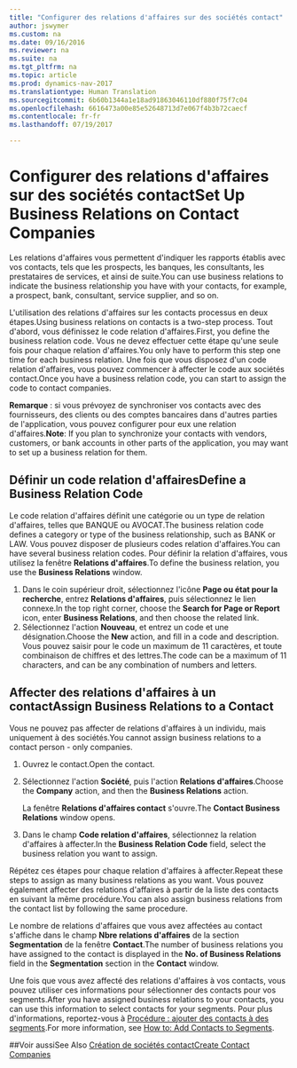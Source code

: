 ```yaml
---
title: "Configurer des relations d'affaires sur des sociétés contact"
author: jswymer
ms.custom: na
ms.date: 09/16/2016
ms.reviewer: na
ms.suite: na
ms.tgt_pltfrm: na
ms.topic: article
ms.prod: dynamics-nav-2017
ms.translationtype: Human Translation
ms.sourcegitcommit: 6b60b1344a1e18ad91863046110df880f75f7c04
ms.openlocfilehash: 6616473a00e85e52648713d7e067f4b3b72caecf
ms.contentlocale: fr-fr
ms.lasthandoff: 07/19/2017

---
```

# <a name="set-up-business-relations-on-contact-companies"></a><span data-ttu-id="0f6dc-102">Configurer des relations d'affaires sur des sociétés contact</span><span class="sxs-lookup"><span data-stu-id="0f6dc-102">Set Up Business Relations on Contact Companies</span></span>
<span data-ttu-id="0f6dc-103">Les relations d'affaires vous permettent d'indiquer les rapports établis avec vos contacts, tels que les prospects, les banques, les consultants, les prestataires de services, et ainsi de suite.</span><span class="sxs-lookup"><span data-stu-id="0f6dc-103">You can use business relations to indicate the business relationship you have with your contacts, for example, a prospect, bank, consultant, service supplier, and so on.</span></span>

<span data-ttu-id="0f6dc-104">L'utilisation des relations d'affaires sur les contacts processus en deux étapes.</span><span class="sxs-lookup"><span data-stu-id="0f6dc-104">Using business relations on contacts is a two-step process.</span></span> <span data-ttu-id="0f6dc-105">Tout d'abord, vous définissez le code relation d'affaires.</span><span class="sxs-lookup"><span data-stu-id="0f6dc-105">First, you define the business relation code.</span></span> <span data-ttu-id="0f6dc-106">Vous ne devez effectuer cette étape qu'une seule fois pour chaque relation d'affaires.</span><span class="sxs-lookup"><span data-stu-id="0f6dc-106">You only have to perform this step one time for each business relation.</span></span> <span data-ttu-id="0f6dc-107">Une fois que vous disposez d'un code relation d'affaires, vous pouvez commencer à affecter le code aux sociétés contact.</span><span class="sxs-lookup"><span data-stu-id="0f6dc-107">Once you have a business relation code, you can start to assign the code to contact companies.</span></span>

<span data-ttu-id="0f6dc-108">**Remarque** : si vous prévoyez de synchroniser vos contacts avec des fournisseurs, des clients ou des comptes bancaires dans d'autres parties de l'application, vous pouvez configurer pour eux une relation d'affaires.</span><span class="sxs-lookup"><span data-stu-id="0f6dc-108">**Note**: If you plan to synchronize your contacts with vendors, customers, or bank accounts in other parts of the application, you may want to set up a business relation for them.</span></span>

## <a name="define-a-business-relation-code"></a><span data-ttu-id="0f6dc-109">Définir un code relation d'affaires</span><span class="sxs-lookup"><span data-stu-id="0f6dc-109">Define a Business Relation Code</span></span>
<span data-ttu-id="0f6dc-110">Le code relation d'affaires définit une catégorie ou un type de relation d'affaires, telles que BANQUE ou AVOCAT.</span><span class="sxs-lookup"><span data-stu-id="0f6dc-110">The business relation code defines a category or type of the business relationship, such as BANK or LAW.</span></span> <span data-ttu-id="0f6dc-111">Vous pouvez disposer de plusieurs codes relation d'affaires.</span><span class="sxs-lookup"><span data-stu-id="0f6dc-111">You can have several business relation codes.</span></span> <span data-ttu-id="0f6dc-112">Pour définir la relation d'affaires, vous utilisez la fenêtre **Relations d'affaires**.</span><span class="sxs-lookup"><span data-stu-id="0f6dc-112">To define the business relation, you use the **Business Relations** window.</span></span>

1. <span data-ttu-id="0f6dc-113">Dans le coin supérieur droit, sélectionnez l'icône **Page ou état pour la recherche**, entrez **Relations d'affaires**, puis sélectionnez le lien connexe.</span><span class="sxs-lookup"><span data-stu-id="0f6dc-113">In the top right corner, choose the **Search for Page or Report** icon, enter **Business Relations**, and then choose the related link.</span></span>
2. <span data-ttu-id="0f6dc-114">Sélectionnez l'action **Nouveau**, et entrez un code et une désignation.</span><span class="sxs-lookup"><span data-stu-id="0f6dc-114">Choose the **New** action, and fill in a code and description.</span></span> <span data-ttu-id="0f6dc-115">Vous pouvez saisir pour le code un maximum de 11 caractères, et toute combinaison de chiffres et des lettres.</span><span class="sxs-lookup"><span data-stu-id="0f6dc-115">The code can be a maximum of 11 characters, and can be any combination of numbers and letters.</span></span>

## <a name="assign-business-relations-to-a-contact"></a><span data-ttu-id="0f6dc-116">Affecter des relations d'affaires à un contact</span><span class="sxs-lookup"><span data-stu-id="0f6dc-116">Assign Business Relations to a Contact</span></span>
<span data-ttu-id="0f6dc-117">Vous ne pouvez pas affecter de relations d'affaires à un individu, mais uniquement à des sociétés.</span><span class="sxs-lookup"><span data-stu-id="0f6dc-117">You cannot assign business relations to a contact person - only companies.</span></span>

1. <span data-ttu-id="0f6dc-118">Ouvrez le contact.</span><span class="sxs-lookup"><span data-stu-id="0f6dc-118">Open the contact.</span></span>
2. <span data-ttu-id="0f6dc-119">Sélectionnez l'action **Société**, puis l'action **Relations d'affaires**.</span><span class="sxs-lookup"><span data-stu-id="0f6dc-119">Choose the **Company** action, and then the **Business Relations** action.</span></span>

    <span data-ttu-id="0f6dc-120">La fenêtre **Relations d'affaires contact** s'ouvre.</span><span class="sxs-lookup"><span data-stu-id="0f6dc-120">The **Contact Business Relations** window opens.</span></span>
3. <span data-ttu-id="0f6dc-121">Dans le champ **Code relation d'affaires**, sélectionnez la relation d'affaires à affecter.</span><span class="sxs-lookup"><span data-stu-id="0f6dc-121">In the **Business Relation Code** field, select the business relation you want to assign.</span></span>

<span data-ttu-id="0f6dc-122">Répétez ces étapes pour chaque relation d'affaires à affecter.</span><span class="sxs-lookup"><span data-stu-id="0f6dc-122">Repeat these steps to assign as many business relations as you want.</span></span> <span data-ttu-id="0f6dc-123">Vous pouvez également affecter des relations d'affaires à partir de la liste des contacts en suivant la même procédure.</span><span class="sxs-lookup"><span data-stu-id="0f6dc-123">You can also assign business relations from the contact list by following the same procedure.</span></span>

<span data-ttu-id="0f6dc-124">Le nombre de relations d'affaires que vous avez affectées au contact s'affiche dans le champ **Nbre relations d'affaires** de la section **Segmentation** de la fenêtre **Contact**.</span><span class="sxs-lookup"><span data-stu-id="0f6dc-124">The number of business relations you have assigned to the contact is displayed in the **No. of Business Relations** field in the **Segmentation** section in the **Contact** window.</span></span>

<span data-ttu-id="0f6dc-125">Une fois que vous avez affecté des relations d'affaires à vos contacts, vous pouvez utiliser ces informations pour sélectionner des contacts pour vos segments.</span><span class="sxs-lookup"><span data-stu-id="0f6dc-125">After you have assigned business relations to your contacts, you can use this information to select contacts for your segments.</span></span> <span data-ttu-id="0f6dc-126">Pour plus d'informations, reportez-vous à [Procédure : ajouter des contacts à des segments](marketing-add-contact-segment.md).</span><span class="sxs-lookup"><span data-stu-id="0f6dc-126">For more information, see [How to: Add Contacts to Segments](marketing-add-contact-segment.md).</span></span>

##<a name="see-also"></a><span data-ttu-id="0f6dc-127">Voir aussi</span><span class="sxs-lookup"><span data-stu-id="0f6dc-127">See Also</span></span>
[<span data-ttu-id="0f6dc-128">Création de sociétés contact</span><span class="sxs-lookup"><span data-stu-id="0f6dc-128">Create Contact Companies</span></span>](marketing-create-contact-companies.md)

